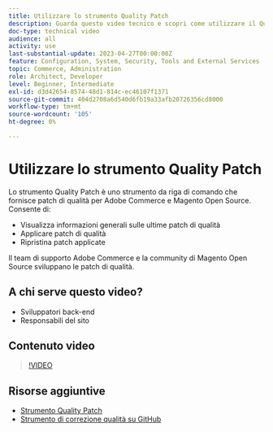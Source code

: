 ```yaml
---
title: Utilizzare lo strumento Quality Patch
description: Guarda questo video tecnico e scopri come utilizzare il Quality Patch Tool per Adobe Commerce e Magento Open Source.
doc-type: technical video
audience: all
activity: use
last-substantial-update: 2023-04-27T00:00:00Z
feature: Configuration, System, Security, Tools and External Services
topic: Commerce, Administration
role: Architect, Developer
level: Beginner, Intermediate
exl-id: d3d42654-8574-48d1-814c-ec46107f1371
source-git-commit: 404d2708a6d540d6fb19a33afb20726356cd8000
workflow-type: tm+mt
source-wordcount: '105'
ht-degree: 0%

---
```


# Utilizzare lo strumento Quality Patch

Lo strumento Quality Patch è uno strumento da riga di comando che fornisce patch di qualità per Adobe Commerce e Magento Open Source. Consente di:

- Visualizza informazioni generali sulle ultime patch di qualità
- Applicare patch di qualità
- Ripristina patch applicate

Il team di supporto Adobe Commerce e la community di Magento Open Source sviluppano le patch di qualità.

## A chi serve questo video?

- Sviluppatori back-end
- Responsabili del sito

## Contenuto video

>[!VIDEO](https://video.tv.adobe.com/v/344000?quality=12&learn=on)

## Risorse aggiuntive

- [Strumento Quality Patch](https://experienceleague.adobe.com/tools/commerce-quality-patches/index.html?lang=it)
- [Strumento di correzione qualità su GitHub](https://github.com/magento/quality-patches)
